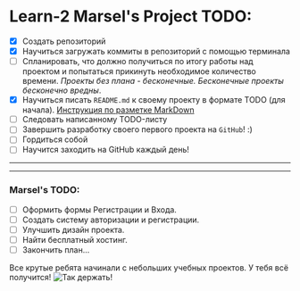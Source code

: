 # Learn-2 Marsel's Project TODO:

- [x] Создать репозиторий
- [x] Научиться загружать коммиты в репозиторий с помощью терминала
- [ ] Спланировать, что должно получиться по итогу работы над проектом и попытаться прикинуть необходимое количество времени. _Проекты без плана - бесконечные. Бесконечные проекты бесконечно вредны_.
- [x] Научиться писать `README.md` к своему проекту в формате TODO (для начала). [Инструкция по разметке MarkDown](https://paulradzkov.com/2014/markdown_cheatsheet/)
- [ ] Следовать написанному TODO-листу
- [ ] Завершить разработку своего первого проекта на `GitHub`! :)
- [ ] Гордиться собой
- [ ] Научится заходить на GitHub каждый день!
***
***
### Marsel's TODO:
- [ ] Оформить формы Регистрации и Входа.
- [ ] Создать систему авторизации и регистрации.
- [ ] Улучшить дизайн проекта.
- [ ] Найти бесплатный хостинг.
- [ ] Закончить план...

Все крутые ребята начинали с небольших учебных проектов. У тебя всё получится!
![Так держать!](https://vkclub.su/_data/stickers/chipanddale/sticker_vk_chipanddale_019.png)
